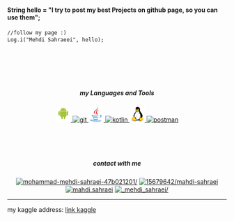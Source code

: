 #### String hello = "I try to post my best Projects on github page, so you can use them";


```
//follow my page :)
Log.i("Mehdi Sahraeei", hello);
```

<h1 align="center"><img height="40"></h1>






<h5 align="center">my Languages and Tools</h5>

<p align="center"> <a href="https://developer.android.com" target="_blank" rel="noreferrer"> <img src="https://raw.githubusercontent.com/devicons/devicon/master/icons/android/android-original-wordmark.svg" alt="android" width="35" height="35"/> </a> <a href="https://git-scm.com/" target="_blank" rel="noreferrer"> <img src="https://www.vectorlogo.zone/logos/git-scm/git-scm-icon.svg" alt="git" width="35" height="35"/> </a> <a href="https://www.java.com" target="_blank" rel="noreferrer"> <img src="https://raw.githubusercontent.com/devicons/devicon/master/icons/java/java-original.svg" alt="java" width="35" height="35"/> </a> <a href="https://kotlinlang.org" target="_blank" rel="noreferrer"> <img src="https://www.vectorlogo.zone/logos/kotlinlang/kotlinlang-icon.svg" alt="kotlin" width="31" height="31"/> </a> <a href="https://www.linux.org/" target="_blank" rel="noreferrer"> <img src="https://raw.githubusercontent.com/devicons/devicon/master/icons/linux/linux-original.svg" alt="linux" width="35" height="35"/> </a> <a href="https://postman.com" target="_blank" rel="noreferrer"> <img src="https://www.vectorlogo.zone/logos/getpostman/getpostman-icon.svg" alt="postman" width="35" height="35"/> </a> </p>



  




<h4 align="center"><img height="40"></h4>

<h5 align="center">contact with me</h5>

<p align="center">
<a href="https://linkedin.com/in/mohammad-mehdi-sahraei-47b021201/" target="blank"><img align="center" src="https://raw.githubusercontent.com/rahuldkjain/github-profile-readme-generator/master/src/images/icons/Social/linked-in-alt.svg" alt="mohammad-mehdi-sahraei-47b021201/" height="30" width="40" /></a>
<a href="https://stackoverflow.com/users/15679642/mahdi-sahraei" target="blank"><img align="center" src="https://raw.githubusercontent.com/rahuldkjain/github-profile-readme-generator/master/src/images/icons/Social/stack-overflow.svg" alt="15679642/mahdi-sahraei" height="30" width="40" /></a>
<a href="https://fb.com/mahdi.sahraei" target="blank"><img align="center" src="https://raw.githubusercontent.com/rahuldkjain/github-profile-readme-generator/master/src/images/icons/Social/facebook.svg" alt="mahdi.sahraei" height="30" width="40" /></a>
<a href="https://instagram.com/_mehdi_sahraei/" target="blank"><img align="center" src="https://raw.githubusercontent.com/rahuldkjain/github-profile-readme-generator/master/src/images/icons/Social/instagram.svg" alt="_mehdi_sahraei/" height="30" width="40" /></a>
</p>



-----------------------------------------------------------------------------------

my kaggle address:
[link kaggle](https://www.kaggle.com/datasets/mehdisahraei/persian-alpha)

